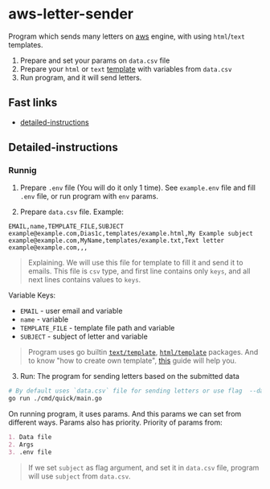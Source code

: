 # aws-letter-sender
Program which sends many letters on [aws](https://aws.amazon.com/ses/) engine, with using `html`/`text` templates. 
1. Prepare and set your params on `data.csv` file
2. Prepare your `html` or `text` [template](https://www.digitalocean.com/community/tutorials/how-to-use-templates-in-go) with variables from `data.csv`
3. Run program, and it will send letters.

## Fast links
- [detailed-instructions](#detailed-instructions)

## Detailed-instructions
### Runnig
1. Prepare `.env` file (You will do it only 1 time). See `example.env` file and fill `.env` file, or run program with `env` params.

2. Prepare `data.csv` file. Example:
```csv
EMAIL,name,TEMPLATE_FILE,SUBJECT
example@example.com,Dias1c,templates/example.html,My Example subject
example@example.com,MyName,templates/example.txt,Text letter
example@example.com,,,
```
> Explaining. We will use this file for template to fill it and send it to emails. This file is `csv` type, and first line contains only `keys`, and all next lines contains values to `keys`.

Variable Keys:
- `EMAIL` - user email and variable
- `name` - variable
- `TEMPLATE_FILE` - template file path and variable
- `SUBJECT` - subject of letter and variable

> Program uses go builtin [`text/template`](https://pkg.go.dev/text/template), [`html/template`](https://pkg.go.dev/html/template) packages. And to know "how to create own template", [this](https://www.digitalocean.com/community/tutorials/how-to-use-templates-in-go) guide will help you.

3. Run:
The program for sending letters based on the submitted data
```bash
# By default uses `data.csv` file for sending letters or use flag  --data-file="YOUR_DATA_FILE"  
go run ./cmd/quick/main.go
```

On running program, it uses params. And this params we can set from different ways. Params also has priority.
Priority of params from:
```md
1. Data file
2. Args
3. .env file
```
> If we set `subject` as flag argument, and set it in `data.csv` file, program will use `subject` from `data.csv`.
